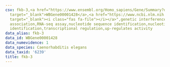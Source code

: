 ```yaml
---
csv: fkb-3,<a href="https://www.ensembl.org/Homo_sapiens/Gene/Summary?db=core;g=WBGene00001428"
  target="_blank">WBGene00001428</a>,<a href="https://www.ncbi.nlm.nih.gov/pubmed/27496166"
  target="_blank"><i class="fas fa-file"></i></a>",genetic interference,functional
  association,RNA-seq assay,nucleotide sequence identification,nucleotide sequence
  identification,transcriptional regulation,up-regulates activity
data_alias: fkb-3
data_id: WBGene00001428
data_numevidence: 1
data_species: Caenorhabditis elegans
data_taxid: '6239'
title: fkb-3
---
```

